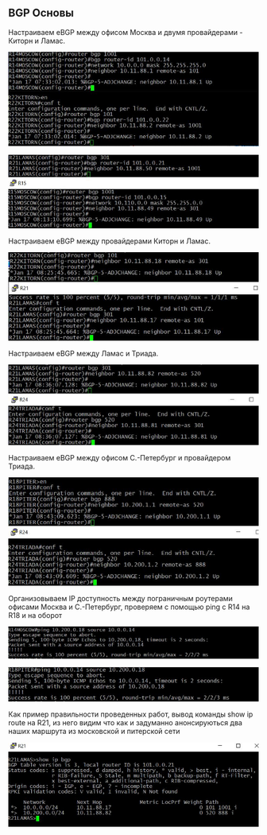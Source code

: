 ## BGP Основы




Настраиваем eBGP между офисом Москва и двумя провайдерами - Киторн и Ламас.

![alt text](https://github.com/Eliminir/OTUS-LABS-PROF/blob/main/LAB9/1.JPG)

![alt text](https://github.com/Eliminir/OTUS-LABS-PROF/blob/main/LAB9/2.JPG)

Настраиваем eBGP между провайдерами Киторн и Ламас.

![alt text](https://github.com/Eliminir/OTUS-LABS-PROF/blob/main/LAB9/3.JPG)


Настраиваем eBGP между Ламас и Триада.

![alt text](https://github.com/Eliminir/OTUS-LABS-PROF/blob/main/LAB9/4.JPG)


Настраиваем eBGP между офисом С.-Петербург и провайдером Триада.

![alt text](https://github.com/Eliminir/OTUS-LABS-PROF/blob/main/LAB9/5.JPG)

Организовываем IP доступность между пограничным роутерами офисами Москва и С.-Петербург, проверяем c помощью ping с R14 на R18 и на оборот

![alt text](https://github.com/Eliminir/OTUS-LABS-PROF/blob/main/LAB9/6.JPG)

![alt text](https://github.com/Eliminir/OTUS-LABS-PROF/blob/main/LAB9/7.JPG)

Как пример правильности проведенных работ, вывод команды show ip route на R21, из него видим что как и задуманно анонсируються два наших маршрута из московской и питерской сети

![alt text](https://github.com/Eliminir/OTUS-LABS-PROF/blob/main/LAB9/8.JPG)
